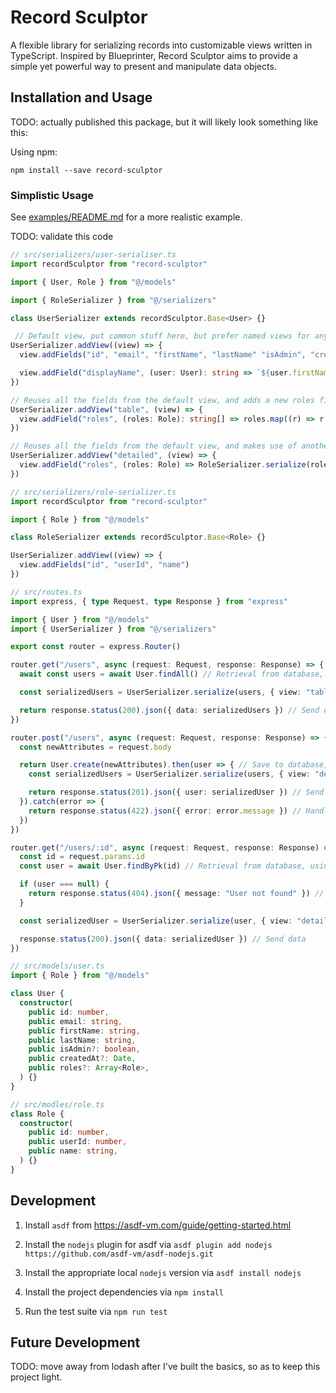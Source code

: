 # Record Sculptor

A flexible library for serializing records into customizable views written in TypeScript. Inspired by Blueprinter, Record Sculptor aims to provide a simple yet powerful way to present and manipulate data objects.

## Installation and Usage

TODO: actually published this package, but it will likely look something like this:

Using npm:

```
npm install --save record-sculptor
```

### Simplistic Usage

See [examples/README.md](./examples/README.md) for a more realistic example.

TODO: validate this code

```typescript
// src/serializers/user-serialiser.ts
import recordSculptor from "record-sculptor"

import { User, Role } from "@/models"

import { RoleSerializer } from "@/serializers"

class UserSerializer extends recordSculptor.Base<User> {}

 // Default view, put common stuff here, but prefer named views for anything specific or complex
UserSerializer.addView((view) => {
  view.addFields("id", "email", "firstName", "lastName" "isAdmin", "createdAt")

  view.addField("displayName", (user: User): string => `${user.firstName} ${user.lastName}`)
})

// Reuses all the fields from the default view, and adds a new roles field
UserSerializer.addView("table", (view) => {
  view.addField("roles", (roles: Role): string[] => roles.map((r) => r.name))
})

// Reuses all the fields from the default view, and makes use of another serializer
UserSerializer.addView("detailed", (view) => {
  view.addField("roles", (roles: Role) => RoleSerializer.serialize(roles))
})
```

```typescript
// src/serializers/role-serializer.ts
import recordSculptor from "record-sculptor"

import { Role } from "@/models"

class RoleSerializer extends recordSculptor.Base<Role> {}

UserSerializer.addView((view) => {
  view.addFields("id", "userId", "name")
})
```

```typescript
// src/routes.ts
import express, { type Request, type Response } from "express"

import { User } from "@/models"
import { UserSerializer } from "@/serializers"

export const router = express.Router()

router.get("/users", async (request: Request, response: Response) => {
  await const users = await User.findAll() // Retrieval from database, using Sequelize in this example

  const serializedUsers = UserSerializer.serialize(users, { view: "table" }) // Data presentation/serialization

  return response.status(200).json({ data: serializedUsers }) // Send data
})

router.post("/users", async (request: Request, response: Response) => {
  const newAttributes = request.body

  return User.create(newAttributes).then(user => { // Save to database, using Sequelize in this example
    const serializedUsers = UserSerializer.serialize(users, { view: "detailed" }) // Data presentation/serialization

    return response.status(201).json({ user: serializedUser }) // Send data
  }).catch(error => {
    return response.status(422).json({ error: error.message }) // Handle errors
  })
})

router.get("/users/:id", async (request: Request, response: Response) => {
  const id = request.params.id
  const user = await User.findByPk(id) // Retrieval from database, using Sequelize in this example

  if (user === null) {
    return response.status(404).json({ message: "User not found" }) // Handle errors
  }

  const serializedUser = UserSerializer.serialize(user, { view: "detailed" }) // Data presentation/serialization

  response.status(200).json({ data: serializedUser }) // Send data
})
```

```typescript
// src/models/user.ts
import { Role } from "@/models"

class User {
  constructor(
    public id: number,
    public email: string,
    public firstName: string,
    public lastName: string,
    public isAdmin?: boolean,
    public createdAt?: Date,
    public roles?: Array<Role>,
  ) {}
}
```

```typescript
// src/modles/role.ts
class Role {
  constructor(
    public id: number,
    public userId: number,
    public name: string,
  ) {}
}
```

## Development

1. Install `asdf` from https://asdf-vm.com/guide/getting-started.html

2. Install the `nodejs` plugin for asdf via `asdf plugin add nodejs https://github.com/asdf-vm/asdf-nodejs.git`

3. Install the appropriate local `nodejs` version via `asdf install nodejs`

4. Install the project dependencies via `npm install`

5. Run the test suite via `npm run test`

## Future Development

TODO: move away from lodash after I've built the basics, so as to keep this project light.
